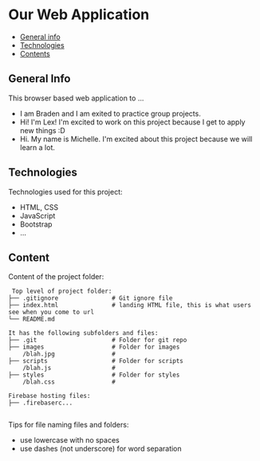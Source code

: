 # Our Web Application

* [General info](#general-info)
* [Technologies](#technologies)
* [Contents](#content)

## General Info

This browser based web application to ...

* I am Braden and I am exited to practice group projects.
* Hi! I'm Lex! I'm excited to work on this project because I get to apply new things :D
* Hi. My name is Michelle. I'm excited about this project because we will learn a lot.

## Technologies

Technologies used for this project:

* HTML, CSS
* JavaScript
* Bootstrap
* ...

## Content

Content of the project folder:

```
 Top level of project folder: 
├── .gitignore               # Git ignore file
├── index.html               # landing HTML file, this is what users see when you come to url
└── README.md

It has the following subfolders and files:
├── .git                     # Folder for git repo
├── images                   # Folder for images
    /blah.jpg                # 
├── scripts                  # Folder for scripts
    /blah.js                 # 
├── styles                   # Folder for styles
    /blah.css                # 

Firebase hosting files: 
├── .firebaserc...


```

Tips for file naming files and folders:

* use lowercase with no spaces
* use dashes (not underscore) for word separation
